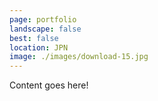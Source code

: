 ```yaml
---
page: portfolio
landscape: false
best: false
location: JPN
image: ./images/download-15.jpg
---
```

Content goes here!
